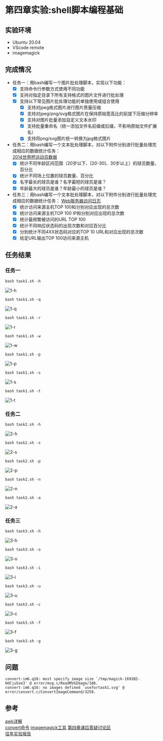 # 第四章实验:shell脚本编程基础
 ## 实验环境
 - Ubuntu 20.04 
 - VScode remote
 - imagemagick
 ## 完成情况
 - 任务一：用bash编写一个图片批处理脚本，实现以下功能：  
   - [x] 支持命令行参数方式使用不同功能
   - [x] 支持对指定目录下所有支持格式的图片文件进行批处理
   - [x] 支持以下常见图片批处理功能的单独使用或组合使用
     - [x] 支持对jpeg格式图片进行图片质量压缩
     - [x] 支持对jpeg/png/svg格式图片在保持原始宽高比的前提下压缩分辨率
     - [x] 支持对图片批量添加自定义文本水印
     - [x] 支持批量重命名（统一添加文件名前缀或后缀，不影响原始文件扩展名）
     - [x] 支持将png/svg图片统一转换为jpg格式图片

 - 任务二：用bash编写一个文本批处理脚本，对以下附件分别进行批量处理完成相应的数据统计任务：  
  [2014世界杯运动员数据](C:\LinuxSysAdmin\exp\chap0x04\worldcupplayerinfo.tsv)
   - [x] 统计不同年龄区间范围（20岁以下、[20-30]、30岁以上）的球员数量、百分比
   - [x] 统计不同场上位置的球员数量、百分比
   - [x] 名字最长的球员是谁？名字最短的球员是谁？
   - [x] 年龄最大的球员是谁？年龄最小的球员是谁？

 - 任务三：用bash编写一个文本批处理脚本，对以下附件分别进行批量处理完成相应的数据统计任务：
   [Web服务器访问日志](C:\LinuxSysAdmin\exp\chap0x04\web_log.tsv.7z)
   - [x] 统计访问来源主机TOP 100和分别对应出现的总次数
   - [x] 统计访问来源主机TOP 100 IP和分别对应出现的总次数
   - [x] 统计最频繁被访问的URL TOP 100
   - [x] 统计不同响应状态码的出现次数和对应百分比
   - [x] 分别统计不同4XX状态码对应的TOP 10 URL和对应出现的总次数
   - [x] 给定URL输出TOP 100访问来源主机

 ## 任务结果
   ### 任务一

   `bash task1.sh -h`  

   ![1-h](image/1-h.png)

   `bash task1.sh -q`  

   ![1-q](image/1-q.png)

   `bash task1.sh -r`  

   ![1-r](image/1-r.png)

   `bash task1.sh -w`  

   ![1-w](image/1-w.png)

   `bash task1.sh -p`  

   ![1-p](image/1-p.png)

   `bash task1.sh -s`  

   ![1-s](image/1-s.png)

   `bash task1.sh -t`  

   ![1-t](image/1-t.png)
    
  ### 任务二

  `bash task2.sh -h`  

   ![2-h](image/2-h.png)

   `bash task2.sh -s`  

   ![2-s](image/2-s.png)

   `bash task2.sh -p`  

   ![2-p](image/2-p.png)

   `bash task2.sh -n`  

   ![2-n](image/2-n.png)

   `bash task2.sh -a`  

   ![2-a](image/2-a.png)

  ### 任务三

   `bash task3.sh -h`  

   ![3-h](image/3-h.png)

   `bash task3.sh -o`  

   ![3-o](image/3-o.png)

   `bash task3.sh -i`  

   ![3-i](image/3-i.png)

   `bash task3.sh -u`  

   ![3-u](image/3-u.png)

   `bash task3.sh -c`  

   ![3-c](image/3-c.png)

   `bash task3.sh -f`  

   ![3-f](image/3-f.png)

   `bash task3.sh -g`  

   ![3-g](image/3-g.png)

 ## 问题
 ```
 convert-im6.q16: must specify image size `/tmp/magick-1691B2-HdCjuSxe3' @ error/mvg.c/ReadMVGImage/186.
 convert-im6.q16: no images defined `usefortask1.svg' @ error/convert.c/ConvertImageCommand/3258.
 ```

 ## 参考
 [awk详解]([C:\LinuxSysAdmin\exp\chap0x04\worldcupplayerinfo.tsv](https://blog.csdn.net/jin970505/article/details/79056457?ops_request_misc=%257B%2522request%255Fid%2522%253A%2522161923428216780366546108%2522%252C%2522scm%2522%253A%252220140713.130102334..%2522%257D&request_id=161923428216780366546108&biz_id=0&utm_medium=distribute.pc_search_result.none-task-blog-2~all~sobaiduend~default-1-79056457.pc_search_result_no_baidu_js&utm_term=linux+awk%E5%91%BD%E4%BB%A4%E8%AF%A6%E8%A7%A3))    
 [convert命令](https://blog.csdn.net/qq_42303254/article/details/89528165) [imagemagick工具](http://www.imagemagick.com.cn/commands.html)
 [第四章课后答疑讨论区](http://courses.cuc.edu.cn/course/82669/learning-activity/full-screen#/248353#topic-254371)   
 [往年实验报告](https://github.com/CUCCS/2021-linux-public-Annna777/tree/chap0x04)  
 
